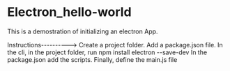 # Electron_hello-world

This is a demostration of initializing an electron App.


Instructions---------->
Create a project folder. 
Add a package.json file.
In the cli, in the project folder, run npm install electron --save-dev
In the package.json add the scripts.
Finally, define the main.js file
